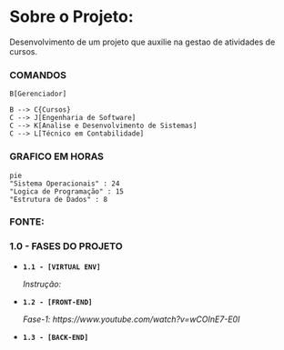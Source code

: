 # Sobre o Projeto:
Desenvolvimento de um projeto que auxilie na gestao de atividades de cursos.


### COMANDOS

```
B[Gerenciador]

B --> C{Cursos}
C --> J[Engenharia de Software]
C --> K[Analise e Desenvolvimento de Sistemas]
C --> L[Técnico em Contabilidade]
```


### GRAFICO EM HORAS

```mermaid
pie
"Sistema Operacionais" : 24
"Logica de Programação" : 15
"Estrutura de Dados" : 8
```

### FONTE:


### 1.0 - FASES DO PROJETO

<ul>
  
  <li>
    <p><b><code>1.1 - [VIRTUAL ENV] </code></b></p>
    <p><i> Instrução:  </i></p>
  </li>
  
  <li>
    <p><b><code>1.2 - [FRONT-END] </code></b></p>
    <p><i> Fase-1: https://www.youtube.com/watch?v=wCOInE7-E0I  </i></p>
  </li> 
  
  <li>
    <p><b><code>1.3 - [BACK-END] </code></b></p>
    <p><i>  </i></p>
  </li>
  
</ul>


